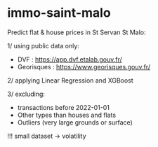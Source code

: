 # immo-saint-malo

Predict flat & house prices in St Servan St Malo: 

1/ using public data only: 
- DVF : https://app.dvf.etalab.gouv.fr/
- Georisques : https://www.georisques.gouv.fr/

2/ applying Linear Regression and XGBoost 

3/ excluding: 
- transactions before 2022-01-01
- Other types than houses and flats
- Outliers (very large grounds or surface)

!!! small dataset -> volatility 
